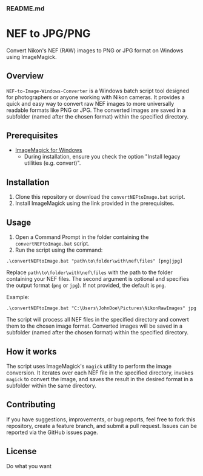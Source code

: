 ### README.md

# NEF to JPG/PNG

Convert Nikon's NEF (RAW) images to PNG or JPG format on Windows using ImageMagick.

## Overview

`NEF-to-Image-Windows-Converter` is a Windows batch script tool designed for photographers or anyone working with Nikon cameras. It provides a quick and easy way to convert raw NEF images to more universally readable formats like PNG or JPG. The converted images are saved in a subfolder (named after the chosen format) within the specified directory.

## Prerequisites

- [ImageMagick for Windows](https://imagemagick.org/script/download.php)
  - During installation, ensure you check the option "Install legacy utilities (e.g. convert)".

## Installation

1. Clone this repository or download the `convertNEFtoImage.bat` script.
2. Install ImageMagick using the link provided in the prerequisites.

## Usage

1. Open a Command Prompt in the folder containing the `convertNEFtoImage.bat` script.
2. Run the script using the command:

```
.\convertNEFtoImage.bat "path\to\folder\with\nef\files" [png|jpg]
```

Replace `path\to\folder\with\nef\files` with the path to the folder containing your NEF files. The second argument is optional and specifies the output format (`png` or `jpg`). If not provided, the default is `png`.

Example:

```
.\convertNEFtoImage.bat "C:\Users\JohnDoe\Pictures\NikonRawImages" jpg
```

The script will process all NEF files in the specified directory and convert them to the chosen image format. Converted images will be saved in a subfolder (named after the chosen format) within the specified directory.

## How it works

The script uses ImageMagick's `magick` utility to perform the image conversion. It iterates over each NEF file in the specified directory, invokes `magick` to convert the image, and saves the result in the desired format in a subfolder within the same directory.

## Contributing

If you have suggestions, improvements, or bug reports, feel free to fork this repository, create a feature branch, and submit a pull request. Issues can be reported via the GitHub issues page.

## License

Do what you want
